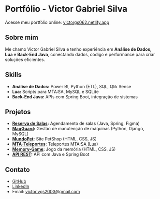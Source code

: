 # Portfólio - Victor Gabriel Silva

Acesse meu portfólio online: [victorgs062.netlify.app](https://victorgs062.netlify.app/)

## Sobre mim
Me chamo Victor Gabriel Silva e tenho experiência em **Análise de Dados**, **Lua** e **Back-End Java**, conectando dados, código e performance para criar soluções eficientes.

## Skills
- **Análise de Dados:** Power BI, Python (ETL), SQL, Qlik Sense  
- **Lua:** Scripts para MTA:SA, MySQL e SQLite  
- **Back-End Java:** APIs com Spring Boot, integração de sistemas

## Projetos
- **[Reserva de Salas](https://github.com/victorgs062/reserva-de-salas):** Agendamento de salas (Java, Spring, Figma)  
- **[MaqGuard](https://github.com/victorgs062/maqguard):** Gestão de manutenção de máquinas (Python, Django, MySQL)  
- **[MundoPet](https://github.com/victorgs062/mundopet):** Site PetShop (HTML, CSS, JS)  
- **[MTA-Teleportes](https://github.com/victorgs062/mta-teleportes):** Teleportes MTA:SA (Lua)  
- **[Memory-Game](https://github.com/victorgs062/memory-game):** Jogo da memória (HTML, CSS, JS)  
- **[API REST](https://github.com/victorgs062/api-spring-boot):** API com Java e Spring Boot

## Contato
- [GitHub](https://github.com/victorgs062)  
- [LinkedIn](https://www.linkedin.com/in/victorgs062/)  
- Email: victor.vgs2003@gmail.com